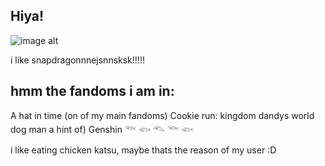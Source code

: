 ## Hiya!

![image alt](https://tenor.com/view/snapdragon-cookie-snapdragon-baby-cookie-run-kingdom-dragon-gif-11346616231927664916)

i like snapdragonnnejsnnsksk!!!!!

## hmm the fandoms i am in:

 A hat in time (on of my main fandoms)
 Cookie run: kingdom 
 dandys world 
 dog man
 a hint of) Genshin
𓆝 𓆟 𓆞 𓆝 𓆟

i like eating chicken katsu, maybe thats the reason of my user :D

